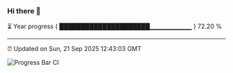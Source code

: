 ### Hi there 👋

⏳ Year progress { █████████████████████▁▁▁▁▁▁▁▁▁ } 72.20 %

---

⏰ Updated on Sun, 21 Sep 2025 12:43:03 GMT

![Progress Bar CI](https://github.com/ZhaoGui/ZhaoGui/workflows/Progress%20Bar%20CI/badge.svg)

